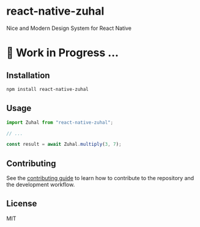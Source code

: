 # react-native-zuhal

Nice and Modern Design System for React Native

# 🦺 Work in Progress ...

## Installation

```sh
npm install react-native-zuhal
```

## Usage

```js
import Zuhal from "react-native-zuhal";

// ...

const result = await Zuhal.multiply(3, 7);
```

## Contributing

See the [contributing guide](CONTRIBUTING.md) to learn how to contribute to the repository and the development workflow.

## License

MIT

